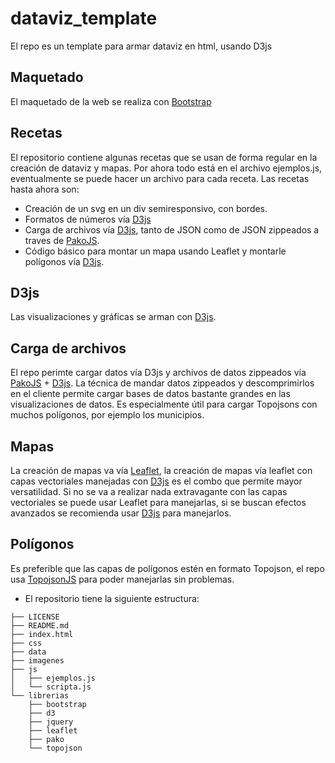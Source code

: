 # dataviz_template
El repo es un template para armar dataviz en html, usando D3js

## Maquetado
El maquetado de la web se realiza con [Bootstrap](https://getbootstrap.com/docs/4.5/getting-started/introduction/)

## Recetas
El repositorio contiene algunas recetas que se usan de forma regular en la creación de dataviz y mapas. Por ahora todo está en el archivo ejemplos.js, eventualmente se puede hacer un archivo para cada receta. Las recetas hasta ahora son:
* Creación de un svg en un div semiresponsivo, con bordes.
* Formatos de números vía [D3js](https://d3js.org/)
* Carga de archivos vía [D3js](https://d3js.org/), tanto de JSON como de JSON zippeados a traves de [PakoJS](https://github.com/nodeca/pako).
* Código básico para montar un mapa usando Leaflet y montarle polígonos vía [D3js](https://d3js.org/).

## D3js
Las visualizaciones y gráficas se arman con [D3js](https://d3js.org/).

## Carga de archivos
El repo perimte cargar datos vía D3js y archivos de datos zippeados vía [PakoJS](https://github.com/nodeca/pako) + [D3js](https://d3js.org/). La técnica de mandar datos zippeados y descomprimirlos en el cliente permite cargar bases de datos bastante grandes en las visualizaciones de datos. Es especialmente útil para cargar Topojsons con muchos polígonos, por ejemplo los municipios.

## Mapas
La creación de mapas va vía [Leaflet](https://leafletjs.com/), la creación de mapas vía leaflet con capas vectoriales manejadas con [D3js](https://d3js.org/) es el combo que permite mayor versatilidad. Si no se va a realizar nada extravagante con las capas vectoriales se puede usar Leaflet para manejarlas, si se buscan efectos avanzados se recomienda usar [D3js](https://d3js.org/) para manejarlos.

## Polígonos 
Es preferible que las capas de polígonos estén en formato Topojson, el repo usa [TopojsonJS](https://github.com/topojson/topojson/wiki) para poder manejarlas sin problemas.

- El repositorio tiene la siguiente estructura:

```.
├── LICENSE
├── README.md
├── index.html
├── css
├── data               
├── imagenes           
├── js 
│	├── ejemplos.js           
│   └── scripta.js           
└── librerias                 
    ├── bootstrap           
    ├── d3        
    ├── jquery    
    ├── leaflet         
    ├── pako 
    └── topojson 
```